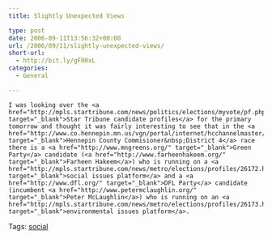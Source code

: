 ```yaml
---
title: Slightly Unexpected Views

type: post
date: 2006-09-11T13:56:32+00:00
url: /2006/09/11/slightly-unexpected-views/
short-url:
  - http://bit.ly/gF00xL
categories:
  - General

---
```

<div class='microid-mailto+http:sha1:9fe13b951fe61fdcac52cc4373474835533f5cf7'>
  
    I was looking over the <a href="http://mpls.startribune.com/news/politics/elections/myvote/pf.php" target="_blank">Star Tribune candidate profiles</a> for the primary tomorrow and thought it was fairly interesting to see that in the <a href="http://www.co.hennepin.mn.us/vgn/portal/internet/hcchannelmaster/0,2324,1273_1728__2,00.html" target="_blank">Hennepin County Commisioner&nbsp;District 4</a> race there is a <a href="http://www.mngreens.org/" target="_blank">Green Party</a> candidate (<a href="http://www.farheenhakeem.org/" target="_blank">Farheen Hakeem</a>) who is running on a <a href="http://mpls.startribune.com/news/metro/elections/profiles/26172.html" target="_blank">social issues platform</a> and a <a href="http://www.dfl.org/" target="_blank">DFL Party</a> candidate (incumbent <a href="http://www.petermclaughlin.org/" target="_blank">Peter McLaughlin</a>) who is running on an <a href="http://mpls.startribune.com/news/metro/elections/profiles/26173.html" target="_blank">environmental issues platform</a>.
  
</div>

<div class="st-post-tags">
  Tags: <a href="http://www.cavort.org/tag/social/" title="social" rel="tag">social</a><br />
</div>
